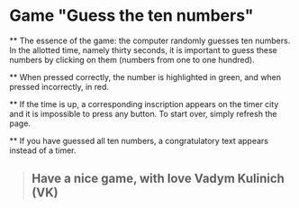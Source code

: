 # Game "Guess the ten numbers"


** The essence of the game: the computer randomly guesses ten numbers. In the allotted time, namely thirty seconds, it is important to guess these numbers by clicking on them (numbers from one to one hundred).

** When pressed correctly, the number is highlighted in green, and when pressed incorrectly, in red.

** If the time is up, a corresponding inscription appears on the timer city and it is impossible to press any button. To start over, simply refresh the page.

** If you have guessed all ten numbers, a congratulatory text appears instead of a timer.


>## Have a nice game, with love Vadym Kulinich (VK)
